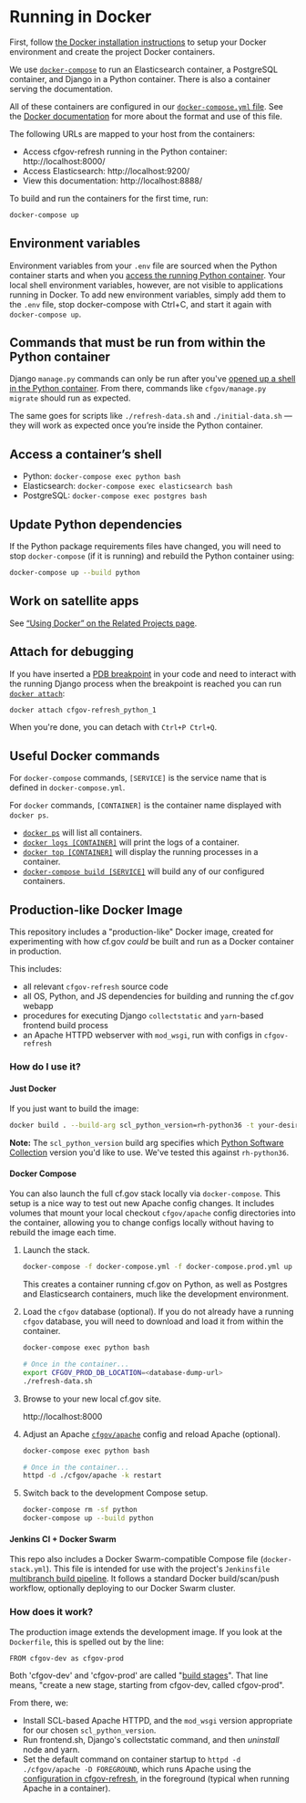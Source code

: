 # Running in Docker

First, follow
[the Docker installation instructions](../installation/#docker-based-installation)
to setup your Docker environment and create the project Docker containers.

We use [`docker-compose`](https://docs.docker.com/compose/reference/overview/)
to run an Elasticsearch container, a PostgreSQL container,
and Django in a Python container.
There is also a container serving the documentation.

All of these containers are configured in our
[`docker-compose.yml` file](https://github.com/cfpb/cfgov-refresh/blob/master/docker-compose.yml).
See the [Docker documentation](https://docs.docker.com/compose/compose-file/)
for more about the format and use of this file.

The following URLs are mapped to your host from the containers:

- Access cfgov-refresh running in the Python container: http://localhost:8000/
- Access Elasticsearch: http://localhost:9200/
- View this documentation: http://localhost:8888/

To build and run the containers for the first time, run:

```bash
docker-compose up
```


## Environment variables

Environment variables from your `.env` file are sourced
when the Python container starts
and when you [access the running Python container](#access-a-containers-shell).
Your local shell environment variables, however,
are not visible to applications running in Docker.
To add new environment variables, simply add them to the `.env` file,
stop docker-compose with Ctrl+C,
and start it again with `docker-compose up`.


## Commands that must be run from within the Python container

Django `manage.py` commands can only be run after you've
[opened up a shell in the Python container](#access-a-containers-shell).
From there, commands like `cfgov/manage.py migrate` should run as expected.

The same goes for scripts like `./refresh-data.sh` and `./initial-data.sh` —
they will work as expected once you’re inside the Python container.


## Access a container’s shell

- Python: `docker-compose exec python bash`
- Elasticsearch: `docker-compose exec elasticsearch bash`
- PostgreSQL: `docker-compose exec postgres bash`


## Update Python dependencies

If the Python package requirements files have changed,
you will need to stop `docker-compose` (if it is running)
and rebuild the Python container using:

```bash
docker-compose up --build python
```


## Work on satellite apps

See [“Using Docker” on the Related Projects page](../related-projects/#using-docker).


## Attach for debugging

If you have inserted a [PDB breakpoint](https://docs.python.org/3/library/pdb.html) in your code
and need to interact with the running Django process when the breakpoint is reached
you can run [`docker attach`](https://docs.docker.com/engine/reference/commandline/attach/):

```bash
docker attach cfgov-refresh_python_1
```

When you're done, you can detach with `Ctrl+P Ctrl+Q`.


## Useful Docker commands

For `docker-compose` commands,
`[SERVICE]` is the service name that is defined in `docker-compose.yml`.

For `docker` commands, `[CONTAINER]` is the container name displayed with `docker ps`.

- [`docker ps`](https://docs.docker.com/engine/reference/commandline/ps/)
    will list all containers.
- [`docker logs [CONTAINER]`](https://docs.docker.com/engine/reference/commandline/logs/)
    will print the logs of a container.
- [`docker top [CONTAINER]`](https://docs.docker.com/engine/reference/commandline/top/)
    will display the running processes in a container.
- [`docker-compose build [SERVICE]`](https://docs.docker.com/compose/reference/build/)
    will build any of our configured containers.


## Production-like Docker Image

This repository includes a "production-like" Docker image, created for
experimenting with how cf.gov _could_ be built and run as a Docker
container in production.

This includes:

- all relevant `cfgov-refresh` source code
- all OS, Python, and JS dependencies for building and running the cf.gov webapp
- procedures for executing Django `collectstatic` and `yarn`-based frontend build process
- an Apache HTTPD webserver with `mod_wsgi`, run with configs in `cfgov-refresh`

### How do I use it?

#### Just Docker

If you just want to build the image:

```bash
docker build . --build-arg scl_python_version=rh-python36 -t your-desired-image-name
```

**Note:** The `scl_python_version` build arg specifies which
[Python Software Collection](https://www.softwarecollections.org/en/scls/?search=python)
version you'd like to use. We've tested this against `rh-python36`.

#### Docker Compose

You can also launch the full cf.gov stack locally via `docker-compose`. This setup is
a nice way to test out new Apache config changes. It includes volumes that mount your
local checkout `cfgov/apache` config directories into the container, allowing you to
change configs locally without having to rebuild the image each time.

1. Launch the stack.

    ```bash
    docker-compose -f docker-compose.yml -f docker-compose.prod.yml up --build
    ```

    This creates a container running cf.gov on Python, as well as
    Postgres and Elasticsearch containers, much like the development environment.

1. Load the `cfgov` database (optional).  If you do not already have a running
    `cfgov` database, you will need to download and load it from within the container.

    ```bash
    docker-compose exec python bash

    # Once in the container...
    export CFGOV_PROD_DB_LOCATION=<database-dump-url>
    ./refresh-data.sh
    ```

1. Browse to your new local cf.gov site.

    http://localhost:8000


1. Adjust an Apache [`cfgov/apache`](https://github.com/cfpb/cfgov-refresh/tree/master/cfgov/apache)
   config and reload Apache (optional).

    ```bash
    docker-compose exec python bash

    # Once in the container...
    httpd -d ./cfgov/apache -k restart
    ```

1. Switch back to the development Compose setup.

    ```bash
    docker-compose rm -sf python
    docker-compose up --build python
    ```

#### Jenkins CI + Docker Swarm

This repo also includes a Docker Swarm-compatible Compose file
(`docker-stack.yml`).
This file is intended for use with the project's `Jenkinsfile`
[multibranch build pipeline](https://jenkins.io/doc/tutorials/build-a-multibranch-pipeline-project/).
It follows a standard Docker build/scan/push workflow,
optionally deploying to our Docker Swarm cluster.

### How does it work?

The production image extends the development image. If you look at the `Dockerfile`, this is spelled out by the line:

```
FROM cfgov-dev as cfgov-prod
```

Both 'cfgov-dev' and 'cfgov-prod' are called "[build stages](https://docs.docker.com/develop/develop-images/multistage-build/)". That line means, "create a new stage, starting from cfgov-dev, called cfgov-prod".

From there, we:

- Install SCL-based Apache HTTPD, and the `mod_wsgi` version appropriate for our chosen `scl_python_version`.
- Run frontend.sh, Django's collectstatic command, and then *uninstall* node and yarn.
- Set the default command on container startup to `httpd -d ./cfgov/apache -D FOREGROUND`, which runs Apache using
    the [configuration in cfgov-refresh](https://github.com/cfpb/cfgov-refresh/tree/master/cfgov/apache), in the
    foreground (typical when running Apache in a container).
